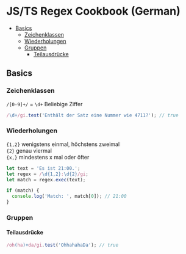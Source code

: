 # JS/TS Regex Cookbook (German)

<!-- @import "[TOC]" {cmd="toc" depthFrom=2 depthTo=6 orderedList=false} -->

<!-- code_chunk_output -->

- [Basics](#basics)
  - [Zeichenklassen](#zeichenklassen)
  - [Wiederholungen](#wiederholungen)
  - [Gruppen](#gruppen)
    - [Teilausdrücke](#teilausdrücke)

<!-- /code_chunk_output -->

## Basics

### Zeichenklassen

`/[0-9]+/` = `\d+` Beliebige Ziffer

```javascript
/\d+/gi.test('Enthält der Satz eine Nummer wie 4711?'); // true
```

### Wiederholungen

`{1,2}` wenigstens einmal, höchstens zweimal <br/>
`{2}` genau viermal <br/>
`{x,}` mindestens x mal oder öfter

```javascript
let text = 'Es ist 21:00.';
let regex = /\d{1,2}:\d{2}/gi;
let match = regex.exec(text);

if (match) {
  console.log('Match: ', match[0]); // 21:00
}
```

### Gruppen

#### Teilausdrücke

```javascript
/oh(ha)+da/gi.test('OhhahahaDa'); // true
```
